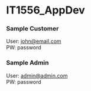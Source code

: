 # IT1556_AppDev
### Sample Customer
User: john@email.com  
PW: password


### Sample Admin
User: admin@admin.com  
PW: password

